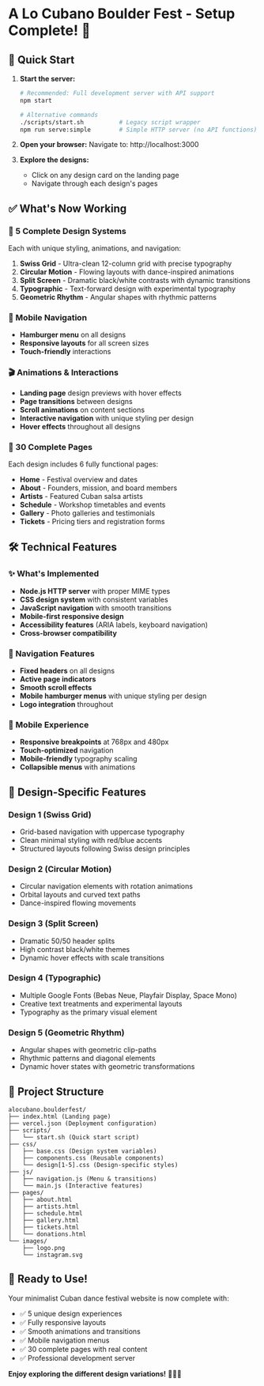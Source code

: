 # A Lo Cubano Boulder Fest - Setup Complete! 🎉

## 🚀 Quick Start

1. **Start the server:**

   ```bash
   # Recommended: Full development server with API support
   npm start

   # Alternative commands
   ./scripts/start.sh          # Legacy script wrapper
   npm run serve:simple        # Simple HTTP server (no API functions)
   ```

2. **Open your browser:**
   Navigate to: http://localhost:3000

3. **Explore the designs:**
   - Click on any design card on the landing page
   - Navigate through each design's pages

## ✅ What's Now Working

### 🎨 5 Complete Design Systems

Each with unique styling, animations, and navigation:

1. **Swiss Grid** - Ultra-clean 12-column grid with precise typography
2. **Circular Motion** - Flowing layouts with dance-inspired animations
3. **Split Screen** - Dramatic black/white contrasts with dynamic transitions
4. **Typographic** - Text-forward design with experimental typography
5. **Geometric Rhythm** - Angular shapes with rhythmic patterns

### 📱 Mobile Navigation

- **Hamburger menu** on all designs
- **Responsive layouts** for all screen sizes
- **Touch-friendly** interactions

### 🎬 Animations & Interactions

- **Landing page** design previews with hover effects
- **Page transitions** between designs
- **Scroll animations** on content sections
- **Interactive navigation** with unique styling per design
- **Hover effects** throughout all designs

### 📄 30 Complete Pages

Each design includes 6 fully functional pages:

- **Home** - Festival overview and dates
- **About** - Founders, mission, and board members
- **Artists** - Featured Cuban salsa artists
- **Schedule** - Workshop timetables and events
- **Gallery** - Photo galleries and testimonials
- **Tickets** - Pricing tiers and registration forms

## 🛠 Technical Features

### ✨ What's Implemented

- **Node.js HTTP server** with proper MIME types
- **CSS design system** with consistent variables
- **JavaScript navigation** with smooth transitions
- **Mobile-first responsive design**
- **Accessibility features** (ARIA labels, keyboard navigation)
- **Cross-browser compatibility**

### 🎯 Navigation Features

- **Fixed headers** on all designs
- **Active page indicators**
- **Smooth scroll effects**
- **Mobile hamburger menus** with unique styling per design
- **Logo integration** throughout

### 📱 Mobile Experience

- **Responsive breakpoints** at 768px and 480px
- **Touch-optimized** navigation
- **Mobile-friendly** typography scaling
- **Collapsible menus** with animations

## 🎨 Design-Specific Features

### Design 1 (Swiss Grid)

- Grid-based navigation with uppercase typography
- Clean minimal styling with red/blue accents
- Structured layouts following Swiss design principles

### Design 2 (Circular Motion)

- Circular navigation elements with rotation animations
- Orbital layouts and curved text paths
- Dance-inspired flowing movements

### Design 3 (Split Screen)

- Dramatic 50/50 header splits
- High contrast black/white themes
- Dynamic hover effects with scale transitions

### Design 4 (Typographic)

- Multiple Google Fonts (Bebas Neue, Playfair Display, Space Mono)
- Creative text treatments and experimental layouts
- Typography as the primary visual element

### Design 5 (Geometric Rhythm)

- Angular shapes with geometric clip-paths
- Rhythmic patterns and diagonal elements
- Dynamic hover states with geometric transformations

## 📁 Project Structure

```
alocubano.boulderfest/
├── index.html (Landing page)
├── vercel.json (Deployment configuration)
├── scripts/
│   └── start.sh (Quick start script)
├── css/
│   ├── base.css (Design system variables)
│   ├── components.css (Reusable components)
│   └── design[1-5].css (Design-specific styles)
├── js/
│   ├── navigation.js (Menu & transitions)
│   └── main.js (Interactive features)
├── pages/
│   ├── about.html
│   ├── artists.html
│   ├── schedule.html
│   ├── gallery.html
│   ├── tickets.html
│   └── donations.html
└── images/
    ├── logo.png
    └── instagram.svg
```

## 🎉 Ready to Use!

Your minimalist Cuban dance festival website is now complete with:

- ✅ 5 unique design experiences
- ✅ Fully responsive layouts
- ✅ Smooth animations and transitions
- ✅ Mobile navigation menus
- ✅ 30 complete pages with real content
- ✅ Professional development server

**Enjoy exploring the different design variations!** 🎵💃🕺
